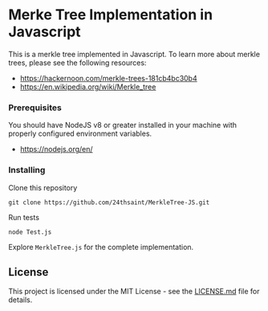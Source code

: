 # Merke Tree Implementation in Javascript

This is a merkle tree implemented in Javascript. To learn more about merkle trees, please see the following resources:

- https://hackernoon.com/merkle-trees-181cb4bc30b4
- https://en.wikipedia.org/wiki/Merkle_tree


### Prerequisites

You should have NodeJS v8 or greater installed in your machine with properly configured environment variables.
- https://nodejs.org/en/

### Installing

Clone this repository

```
git clone https://github.com/24thsaint/MerkleTree-JS.git
```

Run tests

```
node Test.js
```

Explore `MerkleTree.js` for the complete implementation.

## License

This project is licensed under the MIT License - see the [LICENSE.md](LICENSE.md) file for details.